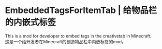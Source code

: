 # EmbeddedTagsForItemTab | 给物品栏的内嵌式标签
This is a mod for developer to embed tags in the creativetab in Minecraft.   
这是一个给开发者在Minecraft的创造物品栏中内嵌标签的mod。
